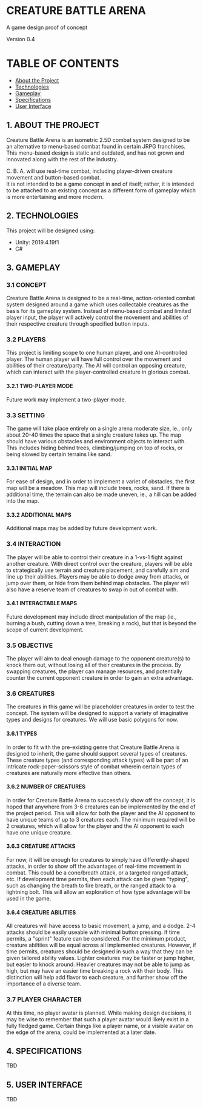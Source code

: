 # CREATURE BATTLE ARENA

A game design proof of concept

Version 0.4

# TABLE OF CONTENTS
* [About the Project](#1-about-the-project)
* [Technologies](#2-technologies)
* [Gameplay](#3-gameplay)
* [Specifications](#4-specifications)
* [User Interface](#5-user-interface)

## 1. ABOUT THE PROJECT
Creature Battle Arena is an isometric 2.5D combat system designed to be an alternative to menu-based combat found in certain JRPG franchises.
This menu-based design is static and outdated, and has not grown and innovated along with the rest of the industry. 

C. B. A. will use real-time combat, including player-driven creature movement and button-based combat.  
It is not intended to be a game concept in and of itself; rather, it is intended to be attached to an existing concept as a different form of 
gameplay which is more entertaining and more modern.

## 2. TECHNOLOGIES
This project will be designed using:
* Unity: 2019.4.19f1
* C\#

## 3. GAMEPLAY
### 3.1 CONCEPT
Creature Battle Arena is designed to be a real-time, action-oriented combat system designed around a game which uses collectable creatures
as the basis for its gameplay system. Instead of menu-based combat and limited player input, the player will actively control the movement and
abilities of their respective creature through specified button inputs.

### 3.2 PLAYERS
This project is limiting scope to one human player, and one AI-controlled player. The human player will have full control over the movement and 
abilities of their creature/party. The AI will control an opposing creature, which can interact with the player-controlled creature in
glorious combat. 
#### 3.2.1 TWO-PLAYER MODE
Future work may implement a two-player mode.

### 3.3 SETTING
The game will take place entirely on a single arena moderate size, ie., only about 20-40 times the space that a single creature takes up. The map
should have various obstacles and environment objects to interact with. This includes hiding behind trees, climbing/jumping on top of rocks, or 
being slowed by certain terrains like sand.
#### 3.3.1 INITIAL MAP
For ease of design, and in order to implement a variet of obstacles, the first map will be a meadow. This map will include trees, rocks, sand.
If there is additional time, the terrain can also be made uneven, ie., a hill can be added into the map.
#### 3.3.2 ADDITIONAL MAPS
Additional maps may be added by future development work.

### 3.4 INTERACTION
The player will be able to control their creature in a 1-vs-1 fight against another creature. With direct control over the creature, players
will be able to strategically use terrain and creature placement, and carefully aim and line up their abilities. Players may be able to dodge
away from attacks, or jump over them, or hide from them behind map obstacles. The player will also have a reserve team of creatures to swap in 
out of combat with.
#### 3.4.1 INTERACTABLE MAPS
Future development may include direct manipulation of the map (ie., burning a bush, cutting down a tree, breaking a rock), but that is beyond
the scope of current development.

### 3.5 OBJECTIVE
The player will aim to deal enough damage to the opponent creature(s) to knock them out, without losing all of their creatures in the process.
By swapping creatures, the player can manage resources, and potentially counter the current opponent creature in order to gain an extra advantage.

### 3.6 CREATURES
The creatures in this game will be placeholder creatures in order to test the concept. The system will be designed to support a variety of
imaginative types and designs for creatures. We will use basic polygons for now.
#### 3.6.1 TYPES
In order to fit with the pre-existing genre that Creature Battle Arena is designed to inherit, the game should support several types of
creatures. These creature types (and corresponding attack types) will be part of an intricate rock-paper-scissors style of combat wherein
certain types of creatures are naturally more effective than others.
#### 3.6.2 NUMBER OF CREATURES
In order for Creature Battle Arena to successfully show off the concept, it is hoped that anywhere from 3-6 creatures can be implemented by
the end of the project period. This will allow for both the player and the AI opponent to have unique teams of up to 3 creatures each. The 
minimum required will be 2 creatures, which will allow for the player and the AI opponent to each have one unique creature.
#### 3.6.3 CREATURE ATTACKS
For now, it will be enough for creatures to simply have differently-shaped attacks, in order to show off the advantages of real-time
movement in combat. This could be a cone/breath attack, or a targeted ranged attack, etc. If development time permits, then each attack can
be given "typing", such as changing the breath to fire breath, or the ranged attack to a lightning bolt. This will allow an exploration of how
type advantage will be used in the game.
#### 3.6.4 CREATURE ABILITIES
All creatures will have access to basic movement, a jump, and a dodge. 2-4 attacks should be easily useable with minimal button pressing. If
time permits, a "sprint" feature can be considered. For the minimum product, creature abiltiies will be equal across all implemented creatures.
However, if time permits, creatures should be designed in such a way that they can be given tailored ability values. Lighter creatures may be
faster or jump higher, but easier to knock around. Heavier creatures may not be able to jump as high, but may have an easier time breaking
a rock with their body. This distinction will help add flavor to each creature, and further show off the importance of a diverse team.

### 3.7 PLAYER CHARACTER
At this time, no player avatar is planned. While making design decisions, it may be wise to remember that such a player avatar would likely
exist in a fully fledged game. Certain things like a player name, or a visible avatar on the edge of the arena, could be implemented at a later
date.

## 4. SPECIFICATIONS
TBD


## 5. USER INTERFACE
TBD